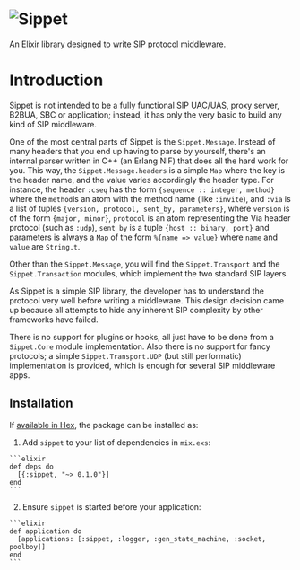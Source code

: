 ![Sippet](http://sippet.github.io/sippet/public/apple-touch-icon-144-precomposed.png)
=========

An Elixir library designed to write SIP protocol middleware.

# Introduction

Sippet is not intended to be a fully functional SIP UAC/UAS, proxy server,
B2BUA, SBC or application; instead, it has only the very basic to build any
kind of SIP middleware.

One of the most central parts of Sippet is the `Sippet.Message`. Instead of
many headers that you end up having to parse by yourself, there's an internal
parser written in C++ (an Erlang NIF) that does all the hard work for you. This
way, the `Sippet.Message.headers` is a simple `Map` where the key is the header
name, and the value varies accordingly the header type. For instance, the
header `:cseq` has the form `{sequence :: integer, method}` where the
`method`is an atom with the method name (like `:invite`), and `:via` is a list
of tuples `{version, protocol, sent_by, parameters}`, where `version` is of the
form `{major, minor}`, `protocol` is an atom representing the Via header
protocol (such as `:udp`), `sent_by` is a tuple `{host :: binary, port}` and
parameters is always a `Map` of the form `%{name => value}` where `name` and
`value` are `String.t`.

Other than the `Sippet.Message`, you will find the `Sippet.Transport` and the
`Sippet.Transaction` modules, which implement the two standard SIP layers.

As Sippet is a simple SIP library, the developer has to understand the protocol
very well before writing a middleware. This design decision came up because all
attempts to hide any inherent SIP complexity by other frameworks have failed.

There is no support for plugins or hooks, all just have to be done from a
`Sippet.Core` module implementation. Also there is no support for fancy
protocols; a simple `Sippet.Transport.UDP` (but still performatic)
implementation is provided, which is enough for several SIP middleware apps.

## Installation

If [available in Hex](https://hex.pm/docs/publish), the package can be installed as:

  1. Add `sippet` to your list of dependencies in `mix.exs`:

    ```elixir
    def deps do
      [{:sippet, "~> 0.1.0"}]
    end
    ```

  2. Ensure `sippet` is started before your application:

    ```elixir
    def application do
      [applications: [:sippet, :logger, :gen_state_machine, :socket, poolboy]]
    end
    ```

